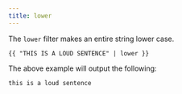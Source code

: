 ```yaml
---
title: lower
---
```


The `lower` filter makes an entire string lower case.
```twig
{{ "THIS IS A LOUD SENTENCE" | lower }}
```
The above example will output the following:
```twig
this is a loud sentence
```